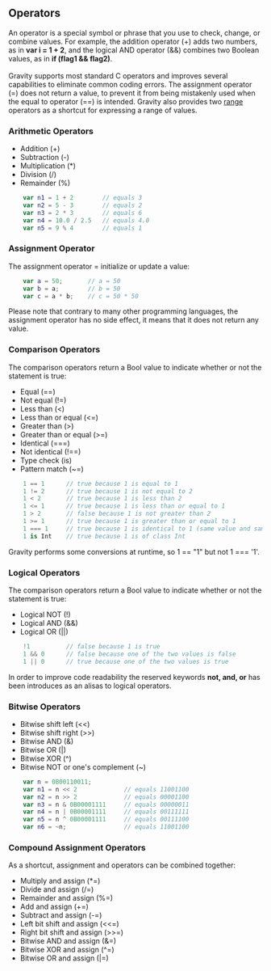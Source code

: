 ## Operators

An operator is a special symbol or phrase that you use to check, change, or combine values. For example, the addition operator (+) adds two numbers, as in **var i = 1 + 2**, and the logical AND operator (&&) combines two Boolean values, as in **if (flag1 && flag2)**.
<br><br>
Gravity supports most standard C operators and improves several capabilities to eliminate common coding errors. The assignment operator (=) does not return a value, to prevent it from being mistakenly used when the equal to operator (==) is intended. Gravity also provides two [range](types.md) operators as a shortcut for expressing a range of values.
			
### Arithmetic Operators
* Addition (+)
* Subtraction (-)
* Multiplication (*)
* Division (/)
* Remainder (%)

```swift
	var n1 = 1 + 2        // equals 3
	var n2 = 5 - 3        // equals 2
	var n3 = 2 * 3        // equals 6
	var n4 = 10.0 / 2.5   // equals 4.0
	var n5 = 9 % 4        // equals 1
```

### Assignment Operator
The assignment operator = initialize or update a value:
```swift
	var a = 50;       // a = 50
	var b = a;        // b = 50
	var c = a * b;    // c = 50 * 50
```
Please note that contrary to many other programming languages, the assignment operator has no side effect, it means that it does not return any value.

### Comparison Operators
The comparison operators return a Bool value to indicate whether or not the statement is true:

* Equal (==)
* Not equal (!=)
* Less than (<)
* Less than or equal (<=)
* Greater than (>)
* Greater than or equal (>=)
* Identical (===)
* Not identical (!==)
* Type check (is)
* Pattern match (~=)
			
```swift
	1 == 1      // true because 1 is equal to 1
	1 != 2      // true because 1 is not equal to 2
	1 < 2       // true because 1 is less than 2
	1 <= 1      // true because 1 is less than or equal to 1
	1 > 2       // false because 1 is not greater than 2
	1 >= 1      // true because 1 is greater than or equal to 1
	1 === 1     // true because 1 is identical to 1 (same value and same class)
	1 is Int    // true because 1 is of class Int
```
Gravity performs some conversions at runtime, so 1 == "1" but not 1 === '1'.

### Logical Operators
The comparison operators return a Bool value to indicate whether or not the statement is true:

* Logical NOT (!)
* Logical AND (&&)
* Logical OR (||)
			
			
```swift
	!1          // false because 1 is true
	1 && 0      // false because one of the two values is false
	1 || 0      // true because one of the two values is true
```
In order to improve code readability the reserved keywords **not, and, or** has been introduces as an alisas to logical operators.

### Bitwise Operators

			
* Bitwise shift left (<<)
* Bitwise shift right (>>)
* Bitwise AND (&)
* Bitwise OR (|)
* Bitwise XOR (^)
* Bitwise NOT or one's complement (~)
			
			
```swift
	var n = 0B00110011;
	var n1 = n << 2             // equals 11001100
	var n2 = n >> 2             // equals 00001100
	var n3 = n & 0B00001111     // equals 00000011
	var n4 = n | 0B00001111     // equals 00111111
	var n5 = n ^ 0B00001111     // equals 00111100
	var n6 = ~n;                // equals 11001100
```

### Compound Assignment Operators
As a shortcut, assignment and operators can be combined together:
			
* Multiply and assign (*=)
* Divide and assign (/=)
* Remainder and assign (%=)
* Add and assign (+=)
* Subtract and assign (-=)
* Left bit shift and assign (<<=)
* Right bit shift and assign (>>=)
* Bitwise AND and assign (&=)
* Bitwise XOR and assign (^=)
* Bitwise OR and assign (|=)
			
			